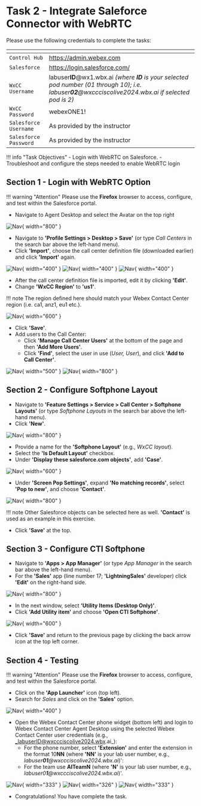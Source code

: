 # Task 2 - Integrate Saleforce Connector with WebRTC



Please use the following credentials to complete the tasks:

| <!-- -->                  | <!-- -->         |
| ------------------------- | ---------------- |
| `Control Hub`             | <a href="https://admin.webex.com" target="_blank">https://admin.webex.com</a> |
| `Salesforce`   | <a href="https://login.salesforce.com" target="_blank">https://login.salesforce.com/</a> |
| `WxCC Username`       | labuser**ID**@wx1.wbx.ai     _(where **ID** is your selected pod number (01 through 10); i.e. labuser**02**@wxccciscolive2024.wbx.ai if selected pod is 2)_       |
| `WxCC Password`       | webexONE1!         |
| `Salesforce Username`       | As provided by the instructor       |
| `Salesforce Password`       | As provided by the instructor       |


!!! info "Task Objectives"
	- Login with WebRTC on Salesforce.
	- Troubleshoot and configure the steps needed to enable WebRTC login

 
## **Section 1 - Login with WebRTC Option**

!!! warning "Attention"
	Please use the **Firefox** browser to access, configure, and test within the Salesforce portal.

- Navigate to Agent Desktop and select the Avatar on the top right

![Nav](./assets/task2/1.png){ width="800" }

- Navigate to **'Profile Settings > Desktop > Save'** (or type _Call Centers_ in the search bar above the left-hand menu).
- Click **'Import'**, choose the call center definition file (downloaded earlier) and click **'Import'** again.

![Nav](./assets/task2/2.png){ width="400" }
![Nav](./assets/task2/3.png){ width="400" }
![Nav](./assets/task2/4.png){ width="400" }

- After the call center definition file is imported, edit it by clicking **'Edit'**.
- Change **'WxCC Region'** to **'us1'**.

!!! note
	The region defined here should match your Webex Contact Center region (i.e. ca1, anz1, eu1 etc.).

![Nav](./assets/t1s1p4.png){ width="600" }

- Click **'Save'**.
- Add users to the Call Center:
	- Click **'Manage Call Center Users'** at the bottom of the page and then **'Add More Users'**.
	- Click **'Find'**, select the user in use (_User, User_), and click **'Add to Call Center'**.

![Nav](./assets/t1s1p5.png){ width="500" }
![Nav](./assets/t1s1p7.png){ width="800" }



## **Section 2 - Configure Softphone Layout**

- Navigate to **'Feature Settings > Service > Call Center > Softphone Layouts'** (or type _Softphone Layouts_ in the search bar above the left-hand menu).
- Click **'New'**.

![Nav](./assets/t1s1p8.png){ width="800" }

- Provide a name for the **'Softphone Layout'** (e.g., _WxCC layout_).
- Select the **'Is Default Layout'** checkbox.
- Under **'Display these salesforce.com objects'**, add **'Case'**.

![Nav](./assets/t1s1p9.png){ width="600" }

- Under **'Screen Pop Settings'**, expand **'No matching records'**, select **'Pop to new'**, and choose **'Contact'**.

![Nav](./assets/t1s1p10.png){ width="800" }

!!! note
	Other Salesforce objects can be selected here as well. **'Contact'** is used as an example in this exercise. 

- Click **'Save'** at the top.



## **Section 3 - Configure CTI Softphone**

- Navigate to **'Apps > App Manager'** (or type _App Manager_ in the search bar above the left-hand menu).
- For the **'Sales'** app (line number 17; **'LightningSales'** developer) click **'Edit'** on the right-hand side.

![Nav](./assets/t1s1p11.png){ width="800" }

- In the next window, select **'Utility Items (Desktop Only)'**.
- Click **'Add Utility item'** and choose **'Open CTI Softphone'**.

![Nav](./assets/t1s1p12.png){ width="600" }

- Click **'Save'** and return to the previous page by clicking the back arrow icon at the top left corner.



## **Section 4 - Testing**

!!! warning "Attention"
	Please use the **Firefox** browser to access, configure, and test within the Salesforce portal.

- Click on the **'App Launcher'** icon (top left).
- Search for _Sales_ and click on the **'Sales'** option.

![Nav](./assets/t1s2p1.png){ width="400" }

- Open the Webex Contact Center phone widget (bottom left) and login to Webex Contact Center Agent Desktop using the selected Webex Contact Center user credentials (e.g., _labuserID@wxccciscolive2024.wbx.ai_):
  	- For the phone number, select **'Extension'** and enter the extension in the format 10**NN** (where **'NN'** is your lab user number, e.g., _labuser**01**@wxccciscolive2024.wbx.ai_)':
	- For the team use **AITeamN** (where **'N'** is your lab user number, e.g., _labuser0**1**@wxccciscolive2024.wbx.ai_)'.

![Nav](./assets/t1s2p2.png){ width="333" }
![Nav](./assets/t1s2p3a.png){ width="326" }
![Nav](./assets/t1s2p4.png){ width="333" }


- Congratulations! You have complete the task.

